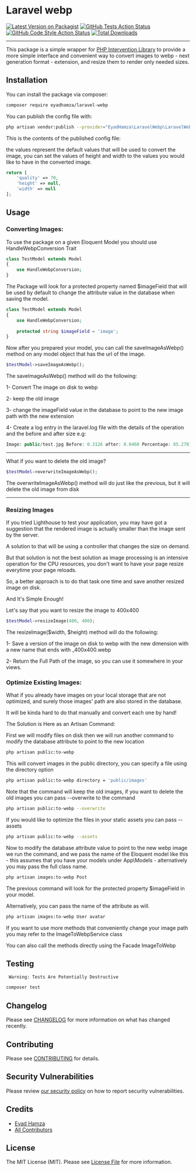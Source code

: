 # Laravel webp

[![Latest Version on Packagist](https://img.shields.io/packagist/v/pi/laravel-webp.svg?style=flat-square)](https://packagist.org/packages/pi/laravel-webp)
[![GitHub Tests Action Status](https://img.shields.io/github/workflow/status/pi/laravel-webp/run-tests?label=tests)](https://github.com/pi/laravel-webp/actions?query=workflow%3Arun-tests+branch%3Amain)
[![GitHub Code Style Action Status](https://img.shields.io/github/workflow/status/pi/laravel-webp/Check%20&%20fix%20styling?label=code%20style)](https://github.com/pi/laravel-webp/actions?query=workflow%3A"Check+%26+fix+styling"+branch%3Amain)
[![Total Downloads](https://img.shields.io/packagist/dt/pi/laravel-webp.svg?style=flat-square)](https://packagist.org/packages/pi/laravel-webp)

---
This package is a simple wrapper for [PHP Intervention Library]() to provide a more 
simple interface and convenient way to convert images to webp - next generation format - extension, and resize them to render only needed sizes.


## Installation

You can install the package via composer:

```bash
composer require eyadhamza/laravel-webp
```

You can publish the config file with:
```bash
php artisan vendor:publish --provider="EyadHamza\LaravelWebp\LaravelWebpServiceProvider" --tag="laravel-webp-config"
```

This is the contents of the published config file:

the values represent the default values that will be used to convert the image, 
you can set the values of height and width to the values you would like to have in the converted image.

```php
return [
    'quality' => 70,
    'height' => null,
    'width' => null
];
```

## Usage

### Converting Images:
To use the package on a given Eloquent Model you should use HandleWebpConversion Trait
```php
class TestModel extends Model
{
    use HandleWebpConversion;
}
```
The Package will look for a protected property named $imageField that 
will be used by default to change the attribute value in the database when saving the model.
```php
class TestModel extends Model
{
    use HandleWebpConversion;
    
    protected string $imageField = 'image';
}
```

Now after you prepared your model, you can call the saveImageAsWebp() method on any model object that has the url of the image.
```php
$testModel->saveImageAsWebp();
```
The saveImageAsWebp() method will do the following:

1- Convert The image on disk to webp

2- keep the old image

3- change the imageField value in the database to point to the new image path with the new extension

4- Create a log entry in the laravel.log file with the details of the operation
and the before and after size e.g:
```php
Image: public/test.jpg Before: 0.3126 after: 0.0460 Percentage: 85.270184923587
```

---
What if you want to delete the old image?

```php
$testModel->overwriteImageAsWebp();
```
The overwriteImageAsWebp() method will do just like the previous, but it will delete the old image from disk

--- 
### Resizing Images
If you tried Lighthouse to test your application, you may have got a suggestion that the rendered image is actually smaller than 
the image sent by the server.

A solution to that will be using a controller that changes the size on demand.

But that solution is not the best solution as image processing is an intensive operation for the CPU resources, you don't
want to have your page resize everytime your page reloads.

So, a better approach is to do that task one time and save another resized image on disk.

And It's Simple Enough!

Let's say that you want to resize the image to 400x400

```php
$testModel->resizeImage(400, 400);
```

The resizeImage($width, $height) method will do the following:

1- Save a version of the image on disk to webp with the new dimension with a new name that ends with _400x400.webp

2- Return the Full Path of the image, so you can use it somewhere in your views.

### Optimize Existing Images:
What if you already have images on your local storage that are not optimized, 
and surely those images' path are also stored in the database.

It will be kinda hard to do that manually and convert each one by hand!

The Solution is Here as an Artisan Command:

First we will modify files on disk then we will run another command to modify the database attribute to point to the new location
```bash
php artisan public:to-webp
```
This will convert images in the public directory, you can specify a file using the directory option 
```bash
php artisan public:to-webp directory = 'public/images'
```
Note that the command will keep the old images, if you want to delete the old images you can pass --overwrite to the command
```bash
php artisan public:to-webp --overwrite
```
If you would like to optimize the files in your static assets you can pass --assets

```bash
php artisan public:to-webp --assets
```

Now to modify the database attribute value to point to the new webp image we run 
the command, and we pass the name of the Eloquent model like this - this assumes that you have your models under App\Models - 
alternatively you may pass the full class name.
```bash
php artisan images:to-webp Post
```
The previous command will look for the protected property $imageField in your model.

Alternatively, you can pass the name of the attribute as will.
```bash
php artisan images:to-webp User avatar
```

If you want to use more methods that conveniently change your image path you may refer to the ImageToWebpService class

You can also call the methods directly using the Facade ImageToWebp
## Testing
``` Warning: Tests Are Potentially Destructive```
```bash
composer test
```

## Changelog

Please see [CHANGELOG](CHANGELOG.md) for more information on what has changed recently.

## Contributing

Please see [CONTRIBUTING](.github/CONTRIBUTING.md) for details.

## Security Vulnerabilities

Please review [our security policy](../../security/policy) on how to report security vulnerabilities.

## Credits

- [Eyad Hamza](https://github.com/Eyadhamza)
- [All Contributors](../../contributors)

## License

The MIT License (MIT). Please see [License File](LICENSE.md) for more information.
